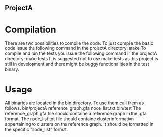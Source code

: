 ## ProjectA

# Compilation
There are two possibilities to compile the code.
To just compile the basic code issue the following command in the projectA directory:
        make
To compile and run the tests you issue the following command in the projectA directory:
        make tests
It is suggested not to use make tests as this project is still in development and there might be buggy functionalities in the test binary.
# Usage
All binaries are located in the bin directory.
To use them call them as follows.
        bin/projectA reference_graph.gfa node_list.txt
        bin/test
The reference_graph.gfa file should containe a reference graph in the .gfa format.
The node_list.txt file should containe clusterinformation appertaining to clusters on the reference graph. It should be formatted in the specific "node_list" format.